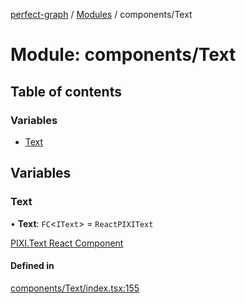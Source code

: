 [perfect-graph](../README.md) / [Modules](../modules.md) / components/Text

# Module: components/Text

## Table of contents

### Variables

- [Text](components_Text#text)

## Variables

### Text

• **Text**: `FC`<`IText`\> = `ReactPIXIText`

[PIXI.Text React Component](https://reactpixi.org/components/text)

#### Defined in

[components/Text/index.tsx:155](https://github.com/MaastrichtU-IDS/perfect-graph/blob/7784cd6/src/components/Text/index.tsx#L155)
